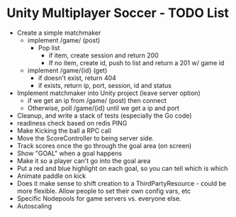 # Unity Multiplayer Soccer - TODO List

- Create a simple matchmaker
    - implement /game/ (post)
        - Pop list 
            - if item, create session and return 200
            - If no item, create id, push to list and return a 201 w/ game id
    - implement /game/{id} (get)
        - if doesn't exist, return 404
        - if exists, return ip, port, session, id and status
- Implement matchmaker into Unity project (leave server option)
    - if we get an ip from /game/ (post) then connect
    - Otherwise, poll /game/{id} until we get a ip and port
- Cleanup, and write a stack of tests (especially the Go code)
- readiness check based on redis PING 
- Make Kicking the ball a RPC call
- Move the ScoreController to being server side.
- Track scores once the go through the goal area (on screen)
- Show "GOAL" when a goal happens
- Make it so a player can't go into the goal area
- Put a red and blue highlight on each goal, so you can tell which is which
- Animate paddle on kick
- Does it make sense to shift creation to a ThirdPartyResource - could be more flexible. Allow people to set their own config vars, etc
- Specific Nodepools for game servers vs. everyone else.
- Autoscaling